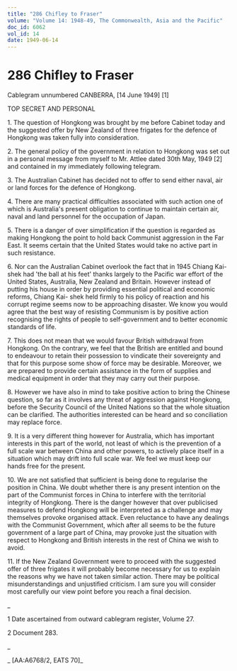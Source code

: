 ```yaml
---
title: "286 Chifley to Fraser"
volume: "Volume 14: 1948-49, The Commonwealth, Asia and the Pacific"
doc_id: 6062
vol_id: 14
date: 1949-06-14
---
```


# 286 Chifley to Fraser

Cablegram unnumbered CANBERRA, [14 June 1949] [1]

TOP SECRET AND PERSONAL

1\. The question of Hongkong was brought by me before Cabinet today and the suggested offer by New Zealand of three frigates for the defence of Hongkong was taken fully into consideration.

2\. The general policy of the government in relation to Hongkong was set out in a personal message from myself to Mr. Attlee dated 30th May, 1949 [2] and contained in my immediately following telegram.

3\. The Australian Cabinet has decided not to offer to send either naval, air or land forces for the defence of Hongkong.

4\. There are many practical difficulties associated with such action one of which is Australia's present obligation to continue to maintain certain air, naval and land personnel for the occupation of Japan.

5\. There is a danger of over simplification if the question is regarded as making Hongkong the point to hold back Communist aggression in the Far East. It seems certain that the United States would take no active part in such resistance.

6\. Nor can the Australian Cabinet overlook the fact that in 1945 Chiang Kai-shek had 'the ball at his feet' thanks largely to the Pacific war effort of the United States, Australia, New Zealand and Britain. However instead of putting his house in order by providing essential political and economic reforms, Chiang Kai- shek held firmly to his policy of reaction and his corrupt regime seems now to be approaching disaster. We know you would agree that the best way of resisting Communism is by positive action recognising the rights of people to self-government and to better economic standards of life.

7\. This does not mean that we would favour British withdrawal from Hongkong. On the contrary, we feel that the British are entitled and bound to endeavour to retain their possession to vindicate their sovereignty and that for this purpose some show of force may be desirable. Moreover, we are prepared to provide certain assistance in the form of supplies and medical equipment in order that they may carry out their purpose.

8\. However we have also in mind to take positive action to bring the Chinese question, so far as it involves any threat of aggression against Hongkong, before the Security Council of the United Nations so that the whole situation can be clarified. The authorities interested can be heard and so conciliation may replace force.

9\. It is a very different thing however for Australia, which has important interests in this part of the world, not least of which is the prevention of a full scale war between China and other powers, to actively place itself in a situation which may drift into full scale war. We feel we must keep our hands free for the present.

10\. We are not satisfied that sufficient is being done to regularise the position in China. We doubt whether there is any present intention on the part of the Communist forces in China to interfere with the territorial integrity of Hongkong. There is the danger however that over publicised measures to defend Hongkong will be interpreted as a challenge and may themselves provoke organised attack. Even reluctance to have any dealings with the Communist Government, which after all seems to be the future government of a large part of China, may provoke just the situation with respect to Hongkong and British interests in the rest of China we wish to avoid.

11\. If the New Zealand Government were to proceed with the suggested offer of three frigates it will probably become necessary for us to explain the reasons why we have not taken similar action. There may be political misunderstandings and unjustified criticism. I am sure you will consider most carefully our view point before you reach a final decision.

_

1 Date ascertained from outward cablegram register, Volume 27.

2 Document 283.

_

_ [AA:A6768/2, EATS 70]_
